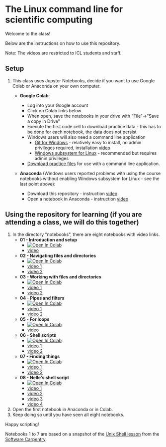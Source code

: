 # The Linux command line for scientific computing

Welcome to the class!

Below are the instructions on how to use this repository.  

Note: The videos are restricted to ICL students and staff.

## Setup

1. This class uses Jupyter Notebooks, decide if you want to use Google Colab or Anaconda on your own computer.
   
    - **Google Colab**:
        - Log into your Google account
        - Click on Colab links below
        - When open, save the notebooks in your drive with "File"->"Save a copy in Drive"
        - Execute the first code cell to download practice data - this has to be done for each notebook, the data does not persist
        - Windows users will also need a command line application
            - [Git for Windows](https://gitforwindows.org) - relatively easy to install, no admin privileges required, installation [video](https://www.youtube.com/watch?v=339AEqk9c-8)
            - [Windows subsystem for Linux](https://www.windowscentral.com/install-windows-subsystem-linux-windows-10) - recommended but requires admin privileges 
        - [Download practice files](https://kmichali.github.io/SC-shell-novice/data/data-shell.zip) for use with a command line application.
        
    - **Anaconda** (Windows users reported problems with using the course notebooks without enabling Windows subsystem for Linux - see the last point above):
        - Download this repository - instruction [video](https://imperial.cloud.panopto.eu/Panopto/Pages/Viewer.aspx?id=59105d27-6102-483d-bf96-abd500e63b61)
        - Open a notebook in Anaconda - instruction [video](https://imperial.cloud.panopto.eu/Panopto/Pages/Viewer.aspx?id=c12b4cfa-0875-456c-b691-abd500e6e2b3)
    
    
    
 
 ## Using the repository for learning (if you are attending a class, we will do this together)
1. In the directory "notebooks", there are eight notebooks with video links.
    - **01 - Introduction and setup** 
        - [![Open In Colab](https://colab.research.google.com/assets/colab-badge.svg)](https://colab.research.google.com/github/kmichali/GS_comm_line/blob/master/notebooks/01_introduction_and_setup.ipynb)
        - [video](https://imperial.cloud.panopto.eu/Panopto/Pages/Viewer.aspx?id=abd2d252-6c29-4171-81b9-abd500efe82a)
    - **02 - Navigating files and directories** 
        - [![Open In Colab](https://colab.research.google.com/assets/colab-badge.svg)](https://colab.research.google.com/github/kmichali/GS_comm_line/blob/master/notebooks/02_navigating_files_directories.ipynb)
        - [video 1](https://imperial.cloud.panopto.eu/Panopto/Pages/Viewer.aspx?id=4c78e22d-2b22-4464-b9fa-abd500fbd13d)
        - [video 2](https://imperial.cloud.panopto.eu/Panopto/Pages/Viewer.aspx?id=f57ed93e-e0fe-4918-8182-abd501029064)
    - **03 - Working with files and directories**
        - [![Open In Colab](https://colab.research.google.com/assets/colab-badge.svg)](https://colab.research.google.com/github/kmichali/GS_comm_line/blob/master/notebooks/03_working_files_directories.ipynb)
        - [video 1](https://imperial.cloud.panopto.eu/Panopto/Pages/Viewer.aspx?id=94a14b5d-dad4-49f9-9fd2-abd50118f1b2)
        - [video 2](https://imperial.cloud.panopto.eu/Panopto/Pages/Viewer.aspx?id=450d3756-0838-473f-82e1-abd5011eb442)
    - **04 - Pipes and filters** 
        - [![Open In Colab](https://colab.research.google.com/assets/colab-badge.svg)](https://colab.research.google.com/github/kmichali/GS_comm_line/blob/master/notebooks/04_pipes_filters.ipynb)
        - [video 1](https://imperial.cloud.panopto.eu/Panopto/Pages/Viewer.aspx?id=0c667489-536e-40f0-9b1a-abd600d1e737)
        - [video 2](https://imperial.cloud.panopto.eu/Panopto/Pages/Viewer.aspx?id=5de519db-bffd-46d5-a5fd-abd600d6017f)
    - **05 - For loops** 
        - [![Open In Colab](https://colab.research.google.com/assets/colab-badge.svg)](https://colab.research.google.com/github/kmichali/GS_comm_line/blob/master/notebooks/05_for_loops.ipynb)
        - [video](https://imperial.cloud.panopto.eu/Panopto/Pages/Viewer.aspx?id=cbaa59c0-8902-4047-8b8f-abd700ba3755)
    - **06 - Shell scripts**
        - [![Open In Colab](https://colab.research.google.com/assets/colab-badge.svg)](https://colab.research.google.com/github/kmichali/GS_comm_line/blob/master/notebooks/06_shell_scripts.ipynb)
        - [video 1](https://imperial.cloud.panopto.eu/Panopto/Pages/Viewer.aspx?id=b61968f6-3bb1-4b41-898c-abd800bce5f0)
        - [video 2](https://imperial.cloud.panopto.eu/Panopto/Pages/Viewer.aspx?id=7bca90d9-84fd-4849-a682-abd800c10869)
    - **07 - Finding things** 
        - [![Open In Colab](https://colab.research.google.com/assets/colab-badge.svg)](https://colab.research.google.com/github/kmichali/GS_comm_line/blob/master/notebooks/07_finding_things.ipynb)
        - [video 1](https://imperial.cloud.panopto.eu/Panopto/Pages/Viewer.aspx?id=59575aed-9333-4f38-a2be-abd700c72bb1)
        - [video 2](https://imperial.cloud.panopto.eu/Panopto/Pages/Viewer.aspx?id=e27ad876-7821-45fb-b957-abd700cb67c2)
    - **08 - Nelle's shell script** 
        - [![Open In Colab](https://colab.research.google.com/assets/colab-badge.svg)](https://colab.research.google.com/github/kmichali/GS_comm_line/blob/master/notebooks/08_Nelles_script.ipynb)
        - [video 1](https://imperial.cloud.panopto.eu/Panopto/Pages/Viewer.aspx?id=25c07517-6683-4f63-8d24-abd800cac743)
        - [video 2](https://imperial.cloud.panopto.eu/Panopto/Pages/Viewer.aspx?id=1095126e-44f1-443d-9fc2-abd800ce6f3b)
        - [video 3](https://imperial.cloud.panopto.eu/Panopto/Pages/Viewer.aspx?id=91ecd5c0-4454-4976-a3e2-abd800d37e0b)
        - [video 4](https://imperial.cloud.panopto.eu/Panopto/Pages/Viewer.aspx?id=ed699b4f-95e2-4aa6-93bd-abd800d7d2ec)
1. Open the first notebook in Anaconda or in Colab.
1. Keep doing so until you have seen all eight notebooks.



Happy scripting!

Notebooks 1 to 7 are based on a snapshot of the [Unix Shell lesson](https://kmichali.github.io/SC-shell-novice/) from the [Software Carpentry](https://software-carpentry.org).
